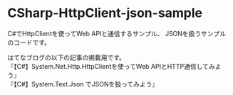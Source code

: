 # CSharp-HttpClient-json-sample

C#でHttpClientを使ってWeb APIと通信するサンプル、
JSONを扱うサンプルのコードです。  



はてなブログの以下の記事の掲載用です。  
『【C#】System.Net.Http.HttpClientを使ってWeb APIとHTTP通信してみよう』  
『【C#】System.Text.Json でJSONを扱ってみよう』
